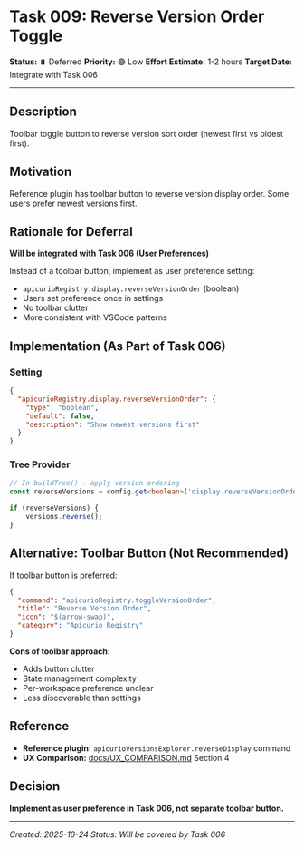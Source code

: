 # Task 009: Reverse Version Order Toggle

**Status:** ⏸️ Deferred
**Priority:** 🟢 Low
**Effort Estimate:** 1-2 hours
**Target Date:** Integrate with Task 006

---

## Description

Toolbar toggle button to reverse version sort order (newest first vs oldest first).

## Motivation

Reference plugin has toolbar button to reverse version display order. Some users prefer newest versions first.

## Rationale for Deferral

**Will be integrated with Task 006 (User Preferences)**

Instead of a toolbar button, implement as user preference setting:
- `apicurioRegistry.display.reverseVersionOrder` (boolean)
- Users set preference once in settings
- No toolbar clutter
- More consistent with VSCode patterns

## Implementation (As Part of Task 006)

### Setting
```json
{
  "apicurioRegistry.display.reverseVersionOrder": {
    "type": "boolean",
    "default": false,
    "description": "Show newest versions first"
  }
}
```

### Tree Provider
```typescript
// In buildTree() - apply version ordering
const reverseVersions = config.get<boolean>('display.reverseVersionOrder', false);

if (reverseVersions) {
    versions.reverse();
}
```

## Alternative: Toolbar Button (Not Recommended)

If toolbar button is preferred:

```json
{
  "command": "apicurioRegistry.toggleVersionOrder",
  "title": "Reverse Version Order",
  "icon": "$(arrow-swap)",
  "category": "Apicurio Registry"
}
```

**Cons of toolbar approach:**
- Adds button clutter
- State management complexity
- Per-workspace preference unclear
- Less discoverable than settings

## Reference

- **Reference plugin:** `apicurioVersionsExplorer.reverseDisplay` command
- **UX Comparison:** [docs/UX_COMPARISON.md](../../UX_COMPARISON.md) Section 4

## Decision

**Implement as user preference in Task 006, not separate toolbar button.**

---

_Created: 2025-10-24_
_Status: Will be covered by Task 006_
